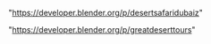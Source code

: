 "https://developer.blender.org/p/desertsafaridubaiz"

"https://developer.blender.org/p/greatdeserttours"

 
